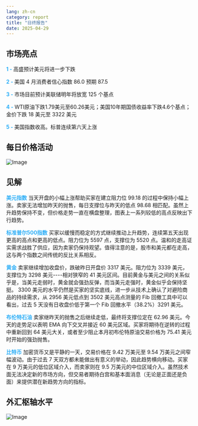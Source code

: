 ```yaml
---
lang: zh-cn
category: report
title: "日终报告"
date: 2025-04-29
---
```



<h2>市场亮点</h2>
<strong style="color: #2caef7;">1 - </strong> 高盛预计美元将进一步下跌

<strong style="color: #2caef7;">2 - </strong> 美国 4 月消费者信心指数 86.0 预期 87.5

<strong style="color: #2caef7;">3 - </strong> 市场目前预计美联储明年将放宽 125 个基点

<strong style="color: #2caef7;">4 - </strong> WTI原油下跌1.79美元至60.26美元；美国10年期国债收益率下跌4.6个基点；金价下跌 18 美元至 3322 美元


<strong style="color: #2caef7;">5 - </strong> 美国指数收高。标普连续第六天上涨



<h2>每日价格活动</h2>
<img src="https://markleighedu.github.io/img/Apr-2025/29-Apr-2025/price.jpg" alt="Image"/>

<h2>见解</h2>
<strong style="color: #2caef7;">美元指数</strong> 当天开盘的小幅上涨帮助买家在建立阻力位 99.18 的过程中保持小幅上涨。卖家无法增加昨天的抛售，每日支撑位与昨天的低点 98.68 相匹配。虽然上升趋势保持不变，但价格走势一直在横盘整理，图表上一系列较低的高点反映出下行趋势。

<strong style="color: #2caef7;">标准普尔500指数</strong> 买家以缓慢而稳定的方式继续推动上升趋势，连续第五天出现更高的高点和更高的低点。阻力位为 5597 点，支撑位为 5520 点。温和的走高证实需求战胜了供应，因为卖家仍保持观望。值得注意的是，股市和美元都在走高，这与两个指数之间传统的反比关系相反。

<strong style="color: #2caef7;">黄金</strong> 卖家继续增加收盘价，跌破昨日开盘价 3317 美元。阻力位为 3339 美元，支撑位为 3298 美元----相对狭窄的 41 美元区间。目前黄金与美元之间的关系似乎是，当美元走弱时，黄金就会强劲反弹，而当美元走强时，黄金似乎会保持坚挺。 3300 美元的水平仍然是买家的坚实底线，进一步从技术上确认了对避险商品的持续需求，从 2956 美元低点到 3502 美元高点测量的 Fib 回撤工具中可以看出，过去 5 天没有日收盘价低于第一个 Fib 回撤水平（38.2%）3291 美元。

<strong style="color: #2caef7;">布伦特石油</strong> 卖家继昨天的抛售之后继续走低，最终将支撑位定在 62.96 美元。今天的走势足以表明 EMA 向下交叉并接近 60 美元区域。买家将期待在逆转的过程中重新回到 64 美元大关，或者至少阻止本月初布伦特原油交易价格为 75.41 美元时开始的强劲抛售。 

<strong style="color: #2caef7;">比特币</strong> 加密货币又是平静的一天，交易价格在 9.42 万美元至 9.54 万美元之间窄幅波动。由于过去 7 天双方都未能做出有意义的举动，因此趋势横向移动。买家在 9 万美元的低位区域介入，而卖家则在 9.5 万美元的中位区域介入。虽然技术面无法决定新的市场方向，但交易者期待白宫和基本面消息（无论是正面还是负面）来提供潜在新趋势方向的指标。



<h2>外汇枢轴水平</h2>
<img src="https://markleighedu.github.io/img/Apr-2025/29-Apr-2025/pivot.jpg" alt="Image"/>